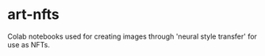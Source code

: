 # art-nfts
Colab notebooks used for creating images through 'neural style transfer' for use as NFTs.
